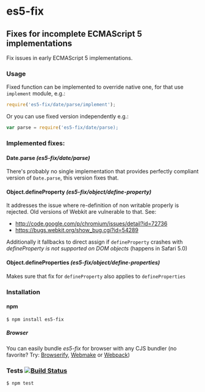 # es5-fix
## Fixes for incomplete ECMAScript 5 implementations

Fix issues in early ECMAScript 5 implementations.

### Usage

Fixed function can be implemented to override native one, for that use `implement` module, e.g.:

```javascript
require('es5-fix/date/parse/implement');
```

Or you can use fixed version independently e.g.:

```javascript
var parse = require('es5-fix/date/parse);
```


### Implemented fixes:

#### Date.parse _(es5-fix/date/parse)_

There's probably no single implementation that provides perfectly compliant version of `Date.parse`, this version fixes that.

#### Object.defineProperty _(es5-fix/object/define-property)_

It addresses the issue where re-definition of non writable properly is rejected. Old versions of Webkit are vulnerable to that. See:
* http://code.google.com/p/chromium/issues/detail?id=72736
* https://bugs.webkit.org/show_bug.cgi?id=54289

Additionally it fallbacks to direct assign if `defineProperty` crashes with _defineProperty is not supported on DOM objects_ (happens in Safari 5.0)

#### Object.defineProperties _(es5-fix/object/define-properties)_

Makes sure that fix for `defineProperty` also applies to `defineProperties`

### Installation
#### npm

	$ npm install es5-fix

##### Browser

You can easily bundle _es5-fix_ for browser with any CJS bundler (no favorite? Try: [Browserify](http://browserify.org/), [Webmake](https://github.com/medikoo/modules-webmake) or [Webpack](http://webpack.github.io/))

### Tests [![Build Status](https://travis-ci.org/medikoo/es5-fix.png)](https://travis-ci.org/medikoo/es5-fix)

	$ npm test
